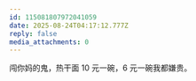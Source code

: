 ```yaml
---
id: 115081807972041059
date: 2025-08-24T04:17:12.777Z
reply: false
media_attachments: 0
---
```


闯你妈的鬼，热干面 10 元一碗，6 元一碗我都嫌贵。


